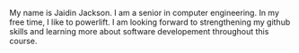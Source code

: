 My name is Jaidin Jackson. I am a senior in computer engineering. In my free time, I like to powerlift. I am looking forward to strengthening my github skills and learning more about software developement throughout this course.


